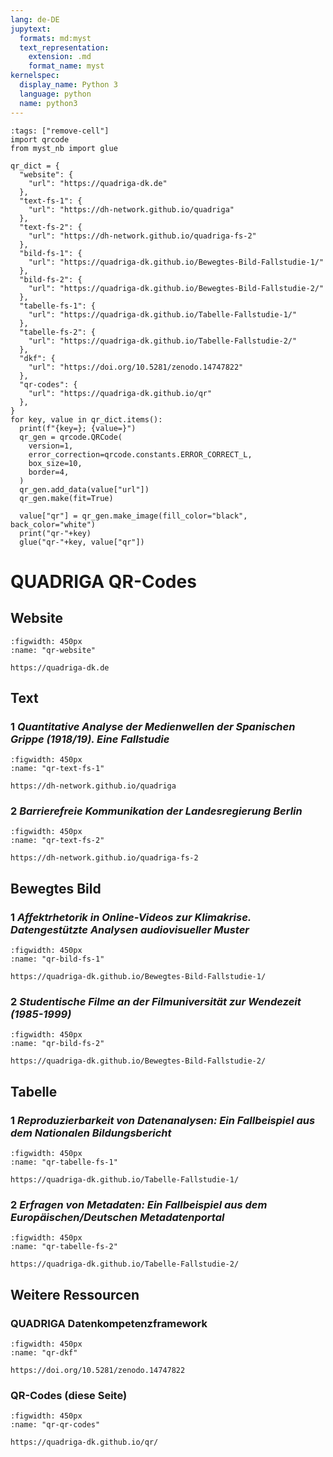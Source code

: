 ```yaml
---
lang: de-DE
jupytext:
  formats: md:myst
  text_representation:
    extension: .md
    format_name: myst
kernelspec:
  display_name: Python 3
  language: python
  name: python3
---
```

```{code-cell} ipython3
:tags: ["remove-cell"]
import qrcode
from myst_nb import glue

qr_dict = {
  "website": {
    "url": "https://quadriga-dk.de"
  },
  "text-fs-1": {
    "url": "https://dh-network.github.io/quadriga"
  },
  "text-fs-2": {
    "url": "https://dh-network.github.io/quadriga-fs-2"
  },
  "bild-fs-1": {
    "url": "https://quadriga-dk.github.io/Bewegtes-Bild-Fallstudie-1/"
  },
  "bild-fs-2": {
    "url": "https://quadriga-dk.github.io/Bewegtes-Bild-Fallstudie-2/"
  },
  "tabelle-fs-1": {
    "url": "https://quadriga-dk.github.io/Tabelle-Fallstudie-1/"
  },
  "tabelle-fs-2": {
    "url": "https://quadriga-dk.github.io/Tabelle-Fallstudie-2/"
  },
  "dkf": {
    "url": "https://doi.org/10.5281/zenodo.14747822"
  },
  "qr-codes": {
    "url": "https://quadriga-dk.github.io/qr"
  },
}
for key, value in qr_dict.items():
  print(f"{key=}; {value=}")
  qr_gen = qrcode.QRCode(
    version=1,
    error_correction=qrcode.constants.ERROR_CORRECT_L,
    box_size=10,
    border=4,
  )
  qr_gen.add_data(value["url"])
  qr_gen.make(fit=True)

  value["qr"] = qr_gen.make_image(fill_color="black", back_color="white")
  print("qr-"+key)
  glue("qr-"+key, value["qr"])
```
# QUADRIGA QR-Codes

## Website
```{glue:figure} qr-website
:figwidth: 450px
:name: "qr-website"

https://quadriga-dk.de
```


## Text

### 1 _Quantitative Analyse der Medienwellen der Spanischen Grippe (1918/19). Eine Fallstudie_
```{glue:figure} qr-text-fs-1
:figwidth: 450px
:name: "qr-text-fs-1"

https://dh-network.github.io/quadriga
```
### 2 _Barrierefreie Kommunikation der Landesregierung Berlin_
```{glue:figure} qr-text-fs-2
:figwidth: 450px
:name: "qr-text-fs-2"

https://dh-network.github.io/quadriga-fs-2
```

## Bewegtes Bild
### 1 _Affektrhetorik in Online-Videos zur Klimakrise. Datengestützte Analysen audiovisueller Muster_
```{glue:figure} qr-bild-fs-1
:figwidth: 450px
:name: "qr-bild-fs-1"

https://quadriga-dk.github.io/Bewegtes-Bild-Fallstudie-1/
```
### 2 _Studentische Filme an der Filmuniversität zur Wendezeit (1985-1999)_
```{glue:figure} qr-bild-fs-2
:figwidth: 450px
:name: "qr-bild-fs-2"

https://quadriga-dk.github.io/Bewegtes-Bild-Fallstudie-2/
```

## Tabelle
### 1 _Reproduzierbarkeit von Datenanalysen: Ein Fallbeispiel aus dem Nationalen Bildungsbericht_
```{glue:figure} qr-tabelle-fs-1
:figwidth: 450px
:name: "qr-tabelle-fs-1"

https://quadriga-dk.github.io/Tabelle-Fallstudie-1/
```
### 2 _Erfragen von Metadaten: Ein Fallbeispiel aus dem Europäischen/Deutschen Metadatenportal_
```{glue:figure} qr-tabelle-fs-2
:figwidth: 450px
:name: "qr-tabelle-fs-2"

https://quadriga-dk.github.io/Tabelle-Fallstudie-2/
```

## Weitere Ressourcen

### QUADRIGA Datenkompetenzframework
```{glue:figure} qr-dkf
:figwidth: 450px
:name: "qr-dkf"

https://doi.org/10.5281/zenodo.14747822
```

### QR-Codes (diese Seite)
```{glue:figure} qr-qr-codes
:figwidth: 450px
:name: "qr-qr-codes"

https://quadriga-dk.github.io/qr/
```